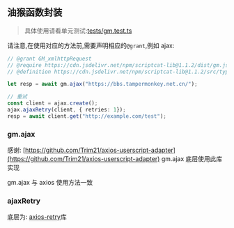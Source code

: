 ## 油猴函数封装

> 具体使用请看单元测试:[tests/gm.test.ts](../../tests/gm.test.ts)

请注意,在使用对应的方法前,需要声明相应的`@grant`,例如 ajax:

```ts
// @grant GM_xmlhttpRequest
// @require https://cdn.jsdelivr.net/npm/scriptcat-lib@1.1.2/dist/gm.js
// @definition https://cdn.jsdelivr.net/npm/scriptcat-lib@1.1.2/src/types/gm.d.ts

let resp = await gm.ajax("https://bbs.tampermonkey.net.cn/");

// 重试
const client = ajax.create();
ajax.ajaxRetry(client, { retries: 1});
resp = await client.get("http://example.com/test");

```

### gm.ajax

感谢: [https://github.com/Trim21/axios-userscript-adapter](https://github.com/Trim21/axios-userscript-adapter) gm.ajax 底层使用此库实现

gm.ajax 与 axios 使用方法一致

### ajaxRetry

底层为: [axios-retry](https://www.npmjs.com/package/axios-retry)库
